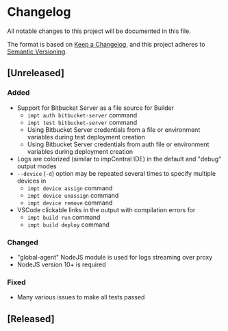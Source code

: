 # Changelog #

All notable changes to this project will be documented in this file.

The format is based on [Keep a Changelog](https://keepachangelog.com/en/1.0.0/),
and this project adheres to [Semantic Versioning](https://semver.org/spec/v2.0.0.html).

## [Unreleased] ##

### Added ###

- Support for Bitbucket Server as a file source for Builder
  - `impt auth bitbucket-server` command
  - `impt test bitbucket-server` command
  - Using Bitbucket Server credentials from a file or environment variables during test deployment creation
  - Using Bitbucket Server credentials from auth file or environment variables during deployment creation
- Logs are colorized (similar to impCentral IDE) in the default and "debug" output modes
- `--device` (`-d`) option may be repeated several times to specify multiple devices in
  - `impt device assign` command
  - `impt device unassign` command
  - `impt device remove` command
- VSCode clickable links in the output with compilation errors for
  - `impt build run` command
  - `impt build deploy` command

### Changed ###

- "global-agent" NodeJS module is used for logs streaming over proxy
- NodeJS version 10+ is required

### Fixed ###

- Many various issues to make all tests passed

## [Released] ##
